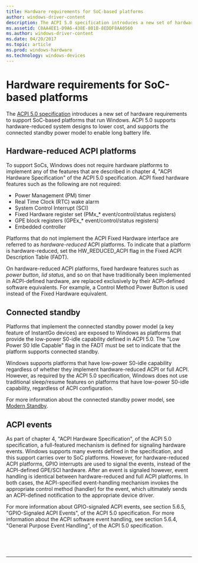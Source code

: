 ```yaml
---
title: Hardware requirements for SoC-based platforms
author: windows-driver-content
description: The ACPI 5.0 specification introduces a new set of hardware requirements to support SoC-based platforms that run Windows.
ms.assetid: C8AA4EE1-D9A6-438E-801B-8EDDF8AA0560
ms.author: windows-driver-content
ms.date: 04/20/2017
ms.topic: article
ms.prod: windows-hardware
ms.technology: windows-devices
---
```


# Hardware requirements for SoC-based platforms


The [ACPI 5.0 specification](http://www.acpi.info) introduces a new set of hardware requirements to support SoC-based platforms that run Windows. ACPI 5.0 supports hardware-reduced system designs to lower cost, and supports the connected standby power model to enable long battery life.

## <a href="" id="hw"></a>Hardware-reduced ACPI platforms


To support SoCs, Windows does not require hardware platforms to implement any of the features that are described in chapter 4, "ACPI Hardware Specification" of the ACPI 5.0 specification. ACPI fixed hardware features such as the following are not required:

-   Power Management (PM) timer
-   Real Time Clock (RTC) wake alarm
-   System Control Interrupt (SCI)
-   Fixed Hardware register set (PMx\_\* event/control/status registers)
-   GPE block registers (GPEx\_\* event/control/status registers)
-   Embedded controller

Platforms that do not implement the ACPI Fixed Hardware interface are referred to as *hardware-reduced* ACPI platforms. To indicate that a platform is hardware-reduced, set the HW\_REDUCED\_ACPI flag in the Fixed ACPI Description Table (FADT).

On hardware-reduced ACPI platforms, fixed hardware features such as *power button*, *lid status*, and so on that have traditionally been implemented in ACPI-defined hardware, are replaced exclusively by their ACPI-defined software equivalents. For example, a Control Method Power Button is used instead of the Fixed Hardware equivalent.

## <a href="" id="cs"></a>Connected standby


Platforms that implement the connected standby power model (a key feature of InstantGo devices) are exposed to Windows as platforms that provide the low-power S0-idle capability defined in ACPI 5.0. The "Low Power S0 Idle Capable" flag in the FADT must be set to indicate that the platform supports connected standby.

Windows supports platforms that have low-power S0-idle capability regardless of whether they implement hardware-reduced ACPI or full ACPI. However, as required by the ACPI 5.0 specification, Windows does not use traditional sleep/resume features on platforms that have low-power S0-idle capability, regardless of ACPI configuration.

For more information about the connected standby power model, see [Modern Standby](https://msdn.microsoft.com/library/windows/hardware/dn915061).

## <a href="" id="acpi"></a>ACPI events


As part of chapter 4, "ACPI Hardware Specification", of the ACPI 5.0 specification, a full-featured mechanism is defined for signaling hardware events. Windows supports many events defined in the specification, and this support carries over to SoC platforms. However, for hardware-reduced ACPI platforms, GPIO interrupts are used to signal the events, instead of the ACPI-defined GPE/SCI hardware. After an event is signaled however, event handling is identical between hardware-reduced and full ACPI platforms. In both cases, the ACPI-specified event-handling mechanism invokes the appropriate control method (handler) for the event, which ultimately sends an ACPI-defined notification to the appropriate device driver.

For more information about GPIO-signaled ACPI events, see section 5.6.5, "GPIO-Signaled ACPI Events", of the ACPI 5.0 specification. For more information about the ACPI software event handling, see section 5.6.4, "General Purpose Event Handling", of the ACPI 5.0 specification.

 

 


--------------------


